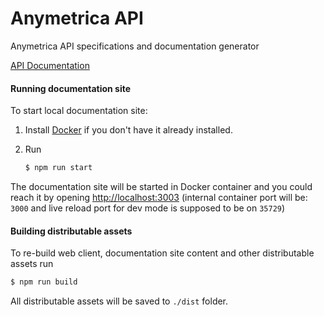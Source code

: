 # Anymetrica API

Anymetrica API specifications and documentation generator

[API Documentation](docs/api.md)

#### Running documentation site

To start local documentation site:

1. Install [Docker](https://www.docker.com/products/docker-desktop) if you don't have it already installed.

2. Run
 
   ```bash
   $ npm run start
   ```

The documentation site will be started in Docker container and you could reach it by opening [http://localhost:3003](http://localhost:3003) (internal container port will be: `3000` and live reload port for dev mode is supposed to be on `35729`)

#### Building distributable assets

To re-build web client, documentation site content and other distributable assets run

```bash
$ npm run build
```

All distributable assets will be saved to `./dist` folder.
